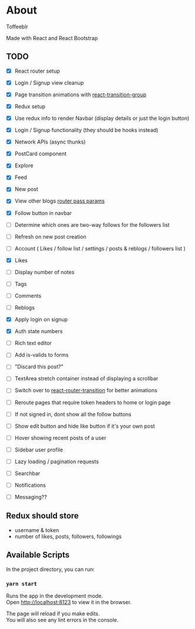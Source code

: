 
# About
Toffeeblr

Made with React and React Bootstrap

## TODO
- [x] React router setup
- [x] Login / Signup view cleanup
- [x] Page transition animations with [react-transition-group](https://reactcommunity.org/react-transition-group/)
- [x] Redux setup
- [x] Use redux info to render Navbar (display details or just the login button)
- [x] Login / Signup functionality (they should be hooks instead)
- [x] Network APIs (async thunks)

- [x] PostCard component
- [x] Explore
- [x] Feed
- [x] New post
- [x] View other blogs [router pass params](https://stackoverflow.com/questions/45898789/react-router-pass-param-to-component)
- [x] Follow button in navbar
- [ ] Determine which ones are two-way follows for the followers list
- [ ] Refresh on new post creation
- [ ] Account ( Likes / follow list / settings / posts & reblogs / followers list )
- [x] Likes
- [ ] Display number of notes
- [ ] Tags
- [ ] Comments
- [ ] Reblogs

- [x] Apply login on signup
- [x] Auth state numbers
- [ ] Rich text editor
- [ ] Add is-valids to forms
- [ ] "Discard this post?"
- [ ] TextArea stretch container instead of displaying a scrollbar 
- [ ] Switch over to [react-router-transition](https://www.npmjs.com/package/react-router-transition) for better animations
- [ ] Reroute pages that require token headers to home or login page
- [ ] If not signed in, dont show all the follow buttons
- [ ] Show edit button and hide like button if it's your own post

- [ ] Hover showing recent posts of a user
- [ ] Sidebar user profile
- [ ] Lazy loading / pagination requests
- [ ] Searchbar
- [ ] Notifications
- [ ] Messaging??

## Redux should store
- username & token
- number of likes, posts, followers, followings

## Available Scripts

In the project directory, you can run:

### `yarn start`

Runs the app in the development mode.\
Open [http://localhost:8123](http://localhost:8123) to view it in the browser.

The page will reload if you make edits.\
You will also see any lint errors in the console.

